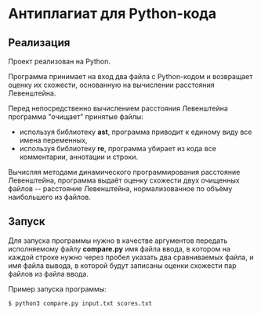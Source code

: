 # Антиплагиат для Python-кода

## Реализация

Проект реализован на Python.

Программа принимает на вход два файла с Python-кодом и
возвращает оценку их схожести, основанную на вычислении
расстояния Левенштейна.

Перед непосредственно вычислением расстояния Левенштейна
программа "очищает" принятые файлы: 
- используя библиотеку **ast**, программа приводит к единому виду
все имена переменных,
- используя библиотеку **re**, программа убирает из кода все 
комментарии, аннотации и строки.

Вычисляя методами динамического программирования расстояние
Левенштейна, программа выдаёт оценку схожести двух очищенных 
файлов -- расстояние Левенштейна, нормализованное по объёму
наибольшего из файлов.

## Запуск

Для запуска программы нужно в качестве аргументов передать
исполняемому файлу **compare.py** имя файла ввода, в котором
на каждой строке нужно через пробел указать два сравниваемых файла,
и имя файла вывода, в которой будут записаны оценки схожести
пар файлов из файла ввода.

Пример запуска программы:

```
$ python3 compare.py input.txt scores.txt
```